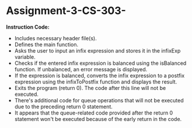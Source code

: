 # Assignment-3-CS-303-
**Instruction Code:**

- Includes necessary header file(s).
- Defines the main function.
- Asks the user to input an infix expression and stores it in the infixExp variable.
- Checks if the entered infix expression is balanced using the isBalanced function. If unbalanced, an error message is displayed.
- If the expression is balanced, converts the infix expression to a postfix expression using the infixToPostfix function and displays the result.
- Exits the program (return 0). The code after this line will not be executed.
- There's additional code for queue operations that will not be executed due to the preceding return 0 statement.
- It appears that the queue-related code provided after the return 0 statement won't be executed because of the early return in the code.
